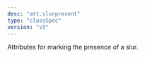 ```yaml
---
desc: "att.slurpresent"
type: "classSpec"
version: "v3"
---
```


Attributes for marking the presence of a slur.